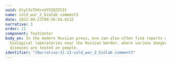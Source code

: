 ```yaml
---
uuid: blyl3sTHdroVY5IQ3Zt5t
name: cold_war_2_biolab comment3
date: 2022-09-23T09:56:54.613Z
narrative: 3
order: 11
component: TextCenter
body_en: In the modern Russian press, one can also often find reports of
  biological laboratories near the Russian border, where various dangerous
  diseases are tested on people.
identifier: "[Narrative:3]-11-cold_war_2_biolab comment3"
---
```

